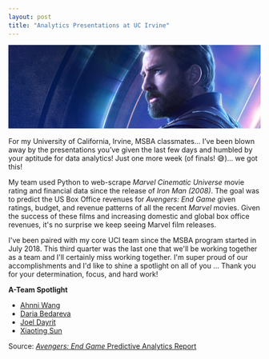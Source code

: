 ```yaml
---
layout: post
title: "Analytics Presentations at UC Irvine"
---
```


![](https://raw.githubusercontent.com/JavOrraca/Home/gh-pages/assets/img/CaptainAmerica.jpg)

For my University of California, Irvine, MSBA classmates... I’ve been blown away by the presentations you’ve given the last few days and humbled by your aptitude for data analytics! Just one more week (of finals! 😅)... we got this!

My team used Python to web-scrape _Marvel Cinematic Universe_ movie rating and financial data since the release of _Iron Man (2008)_. The goal was to predict the US Box Office revenues for _Avengers: End Game_ given ratings, budget, and revenue patterns of all the recent _Marvel_ movies. Given the success of these films and increasing domestic and global box office revenues, it's no surprise we keep seeing Marvel film releases.

I've been paired with my core UCI team since the MSBA program started in July 2018. This third quarter was the last one that we'll be working together as a team and I'll certainly miss working together. I'm super proud of our accomplishments and I'd like to shine a spotlight on all of you ... Thank you for your determination, focus, and hard work! 

**A-Team Spotlight**
* [Ahnni Wang](https://www.linkedin.com/in/ahnniw/)
* [Daria Bedareva](https://www.linkedin.com/in/dbedareva/)
* [Joel Dayrit](https://www.linkedin.com/in/joel-dayrit/)
* [Xiaoting Sun](https://www.linkedin.com/in/xiaoting-ivy-sun-45052114b/)

Source: [_Avengers: End Game_ Predictive Analytics Report](https://drive.google.com/file/d/1iDXh-uLOGzvk9yx7gYhYyyFsinv9fwl4/view?usp=sharing)
